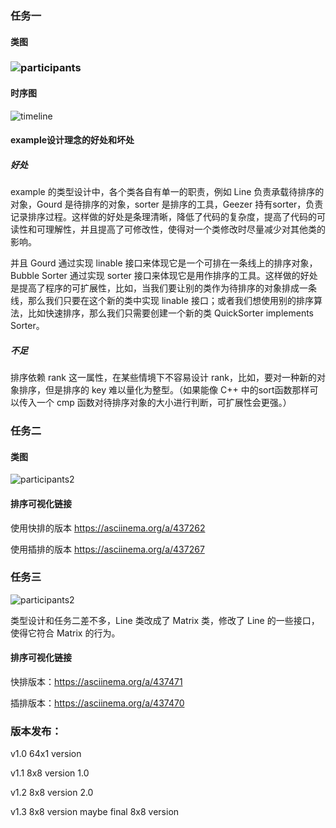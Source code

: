 ### 任务一

#### 类图

### ![participants](https://i.loli.net/2021/09/22/kE4D8WQuc3atl52.png)



#### 时序图

![timeline](https://i.loli.net/2021/09/21/4T8r6NsgYaK5VIb.png)

#### example设计理念的好处和坏处

##### 好处

example 的类型设计中，各个类各自有单一的职责，例如 Line 负责承载待排序的对象，Gourd 是待排序的对象，sorter 是排序的工具，Geezer 持有sorter，负责记录排序过程。这样做的好处是条理清晰，降低了代码的复杂度，提高了代码的可读性和可理解性，并且提高了可修改性，使得对一个类修改时尽量减少对其他类的影响。

并且 Gourd 通过实现 linable 接口来体现它是一个可排在一条线上的排序对象，Bubble Sorter 通过实现 sorter 接口来体现它是用作排序的工具。这样做的好处是提高了程序的可扩展性，比如，当我们要让别的类作为待排序的对象排成一条线，那么我们只要在这个新的类中实现 linable 接口；或者我们想使用别的排序算法，比如快速排序，那么我们只需要创建一个新的类 QuickSorter implements Sorter。

 ##### 不足

排序依赖 rank 这一属性，在某些情境下不容易设计 rank，比如，要对一种新的对象排序，但是排序的 key 难以量化为整型。（如果能像 C++ 中的sort函数那样可以传入一个 cmp 函数对待排序对象的大小进行判断，可扩展性会更强。）

### 任务二

#### 类图

![participants2](https://i.loli.net/2021/09/22/Dbf9vP7hiONzlMF.png)

#### 排序可视化链接

使用快排的版本 https://asciinema.org/a/437262

使用插排的版本 https://asciinema.org/a/437267



### 任务三

![participants2](https://i.loli.net/2021/09/26/cuMObLUq8pNh24K.png)

类型设计和任务二差不多，Line 类改成了 Matrix 类，修改了 Line 的一些接口，使得它符合 Matrix 的行为。

#### 排序可视化链接

快排版本：https://asciinema.org/a/437471

插排版本：https://asciinema.org/a/437470



### 版本发布：

v1.0      64x1 version

v1.1      8x8 version 1.0

v1.2     8x8 version  2.0

v1.3     8x8 version  maybe final 8x8 version

